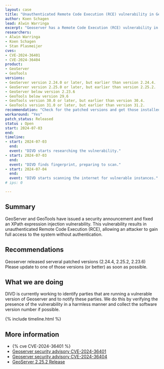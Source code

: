 ```yaml
---
layout: case
title: "Unauthenticated Remote Code Execution (RCE) vulnerability in Geoserver"
author: Koen Schagen
lead: Alwin Warringa
excerpt: "Geoserver has a Remote Code Execution (RCE) vulnerability in evaluating property name expressions"
researchers:
- Alwin Warringa
- Koen Schagen
- Stan Plasmeijer
cves:
- CVE-2024-36401
- CVE-2024-36404
product:
- GeoServer
- GeoTools
versions:
- GeoServer version 2.24.0 or later, but earlier than version 2.24.4.
- GeoServer version 2.25.0 or later, but earlier than version 2.25.2.
- GeoServer below version 2.23.6
- GeoTools below version 29.6
- GeoTools version 30.0 or later, but earlier than version 30.4.
- GeoTools version 31.0 or later, but earlier than version 31.2.    
recommendation: "Check for the patched versions and get those installed"
workaround: "Yes"
patch_status: Released
status : Open
start: 2024-07-03
end:
timeline:
- start: 2024-07-03
  end:
  event: "DIVD starts researching the vulnerability."
- start: 2024-07-03
  end:
  event: "DIVD finds fingerprint, preparing to scan."
- start: 2024-07-04
  end:
  event: "DIVD starts scanning the internet for vulnerable instances."
# ips: 0

---
```


## Summary
GeoServer and GeoTools have issued a security announcement and fixed an XPath expression injection vulnerability. This vulnerability results in unauthenticated Remote Code Execution (RCE), allowing an attacker to gain full access to the system without authentication.

## Recommendations
Geoserver released serveral patched versions (2.24.4, 2.25.2, 2.23.6) Please update to one of those versions (or better) as soon as possible.

## What we are doing
DIVD is currently working to identify parties that are running a vulnerable version of Geoserver and to notify these parties. We do this by verifying the presence of the vulnerability in a harmless manner and collect the software version number if possible.

{% include timeline.html %}

## More information

* {% cve CVE-2024-36401 %}
* [Geoserver security advisory CVE-2024-36401](https://github.com/geoserver/geoserver/security/advisories/GHSA-6jj6-gm7p-fcvv)
* [Geoserver security advisory CVE-2024-36404](https://github.com/geotools/geotools/security/advisories/GHSA-w3pj-wh35-fq8w)
* [GeoServer 2.25.2 Release](https://geoserver.org/announcements/vulnerability/2024/06/18/geoserver-2-25-2-released.html)
